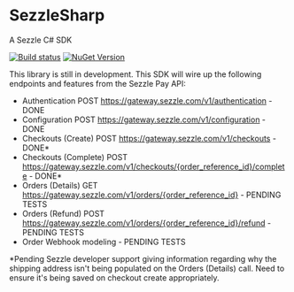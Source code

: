 # SezzleSharp
A Sezzle C# SDK

[![Build status](https://ci.appveyor.com/api/projects/status/5yixr8hm3n33ej67?svg=true)](https://ci.appveyor.com/project/StephenPAdams/sezzlesharp)
[![NuGet Version](https://img.shields.io/nuget/v/SixFourThree.SezzleSharp.svg?style=flat-square)](https://www.nuget.org/packages/SixFourThree.SezzleSharp)

This library is still in development. This SDK will wire up the following endpoints and features from the Sezzle Pay API:

* Authentication POST https://gateway.sezzle.com/v1/authentication - DONE
* Configuration POST https://gateway.sezzle.com/v1/configuration - DONE
* Checkouts (Create) POST https://gateway.sezzle.com/v1/checkouts - DONE*
* Checkouts (Complete) POST https://gateway.sezzle.com/v1/checkouts/{order_reference_id}/complete - DONE*
* Orders (Details) GET https://gateway.sezzle.com/v1/orders/{order_reference_id} - PENDING TESTS
* Orders (Refund) POST https://gateway.sezzle.com/v1/orders/{order_reference_id}/refund - PENDING TESTS
* Order Webhook modeling - PENDING TESTS

*Pending Sezzle developer support giving information regarding why the shipping address isn't being populated on the Orders (Details) call. Need to ensure it's being saved on checkout create appropriately.
